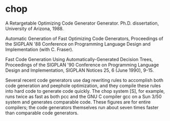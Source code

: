 # chop



A Retargetable Optimizing Code Generator Generator.  Ph.D. dissertation,
University of Arizona, 1988.

Automatic Generation of Fast Optimizing Code Generators, Proceedings
of the SIGPLAN '88 Conference on Programming Language Design and
Implementation (with C. Fraser).

Fast Code Generation Using Automatically-Generated Decision Trees,
Proceedings of the SIGPLAN '90 Conference on Programming Language Design
and Implementation, SIGPLAN Notices 25, 6 (June 1990), 9-15.

Several recent code generators use dag rewriting rules to accomplish
both code generation and peephole optimization, and they compile these
rules into hard code to generate code quickly. The chop system [S],
for example, runs twice as fast as both pcc and the GNU C compiler gcc
on a Sun 3/50 system and generates comparable code. These figures are
for entire compilers; the code generators themselves run about seven
times faster than comparable code generators.
